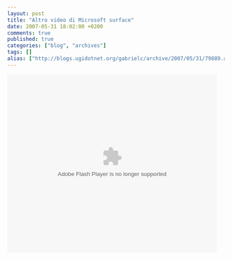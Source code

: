 ```yaml
---
layout: post
title: "Altro video di Microsoft surface"
date: 2007-05-31 18:02:00 +0200
comments: true
published: true
categories: ["blog", "archives"]
tags: []
alias: ["http://blogs.ugidotnet.org/gabrielc/archive/2007/05/31/79889.aspx"]
---
```


<!-- more -->

<p><embed name="flashObj" pluginspage="http://www.macromedia.com/shockwave/download/index.cgi?P1_Prod_Version=ShockwaveFlash" src="http://services.brightcove.com/services/viewer/federated_f8/271552687" width="486" height="412" type="application/x-shockwave-flash" swliveconnect="true" seamlesstabbing="false" base="http://admin.brightcove.com" flashvars="videoId=933742930&amp;playerId=271552687&amp;viewerSecureGatewayURL=https://services.brightcove.com/services/amfgateway&amp;servicesURL=http://services.brightcove.com/services&amp;cdnURL=http://admin.brightcove.com&amp;domain=embed&amp;autoStart=false&amp;" bgcolor="#FFFFFF"></embed></p>
